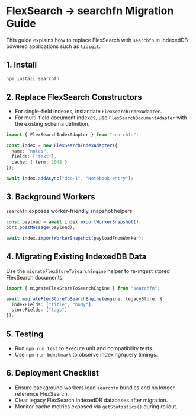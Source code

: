 # FlexSearch → searchfn Migration Guide

This guide explains how to replace FlexSearch with `searchfn` in IndexedDB-powered applications such as `tidigit`.

## 1. Install

```bash
npm install searchfn
```

## 2. Replace FlexSearch Constructors

- For single-field indexes, instantiate `FlexSearchIndexAdapter`.
- For multi-field document indexes, use `FlexSearchDocumentAdapter` with the existing schema definition.

```ts
import { FlexSearchIndexAdapter } from "searchfn";

const index = new FlexSearchIndexAdapter({
  name: "notes",
  fields: ["text"],
  cache: { term: 2048 }
});

await index.addAsync("doc-1", "Notebook entry");
```

## 3. Background Workers

`searchfn` exposes worker-friendly snapshot helpers:

```ts
const payload = await index.exportWorkerSnapshot();
port.postMessage(payload);

await index.importWorkerSnapshot(payloadFromWorker);
```

## 4. Migrating Existing IndexedDB Data

Use the `migrateFlexStoreToSearchEngine` helper to re-ingest stored FlexSearch documents.

```ts
import { migrateFlexStoreToSearchEngine } from "searchfn";

await migrateFlexStoreToSearchEngine(engine, legacyStore, {
  indexFields: ["title", "body"],
  storeFields: ["tags"]
});
```

## 5. Testing

- Run `npm run test` to execute unit and compatibility tests.
- Use `npm run benchmark` to observe indexing/query timings.

## 6. Deployment Checklist

- Ensure background workers load `searchfn` bundles and no longer reference FlexSearch.
- Clear legacy FlexSearch IndexedDB databases after migration.
- Monitor cache metrics exposed via `getStatistics()` during rollout.
